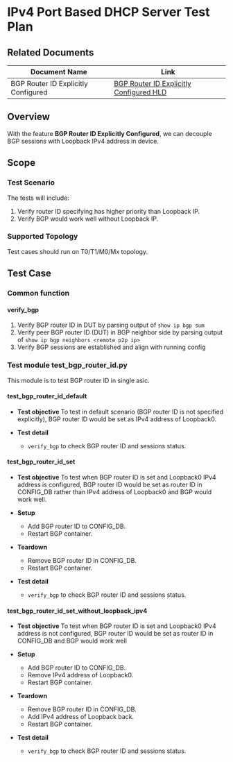 # IPv4 Port Based DHCP Server Test Plan

## Related Documents
|**Document Name**|**Link**|
|-----------------|--------|
|BGP Router ID Explicitly Configured|[BGP Router ID Explicitly Configured HLD](https://github.com/sonic-net/SONiC/blob/master/doc/BGP/BGP-router-id.md)|

## Overview

With the feature **BGP Router ID Explicitly Configured**, we can decouple BGP sessions with Loopback IPv4 address in device.

## Scope

### Test Scenario

The tests will include:

1. Verify router ID specifying has higher priority than Loopback IP.
2. Verify BGP would work well without Loopback IP.

### Supported Topology

Test cases should run on T0/T1/M0/Mx topology.

## Test Case

### Common function

#### verify_bgp
1. Verify BGP router ID in DUT by parsing output of `show ip bgp sum`
2. Verify peer BGP router ID (DUT) in BGP neighbor side by parsing output of `show ip bgp neighbors <remote p2p ip>`
3. Verify BGP sessions are established and align with running config

### Test module test_bgp_router_id.py
This module is to test BGP router ID in single asic.

#### test_bgp_router_id_default

* **Test objective**
To test in default scenario (BGP router ID is not specified explicitly), BGP router ID would be set as IPv4 address of Loopback0.

* **Test detail**
  * `verify_bgp` to check BGP router ID and sessions status.

#### test_bgp_router_id_set

* **Test objective**
To test when BGP router ID is set and Loopback0 IPv4 address is configured, BGP router ID would be set as router ID in CONFIG_DB rather than IPv4 address of Loopback0 and BGP would work well.

* **Setup**
  * Add BGP router ID to CONFIG_DB.
  * Restart BGP container.
* **Teardown**
  * Remove BGP router ID in CONFIG_DB.
  * Restart BGP container.

* **Test detail**
  * `verify_bgp` to check BGP router ID and sessions status.

#### test_bgp_router_id_set_without_loopback_ipv4

* **Test objective**
To test when BGP router ID is set and Loopback0 IPv4 address is not configured, BGP router ID would be set as router ID in CONFIG_DB and BGP would work well

* **Setup**
  * Add BGP router ID to CONFIG_DB.
  * Remove IPv4 address of Loopback0.
  * Restart BGP container.
* **Teardown**
  * Remove BGP router ID in CONFIG_DB.
  * Add IPv4 address of Loopback back.
  * Restart BGP container.

* **Test detail**
  * `verify_bgp` to check BGP router ID and sessions status.
